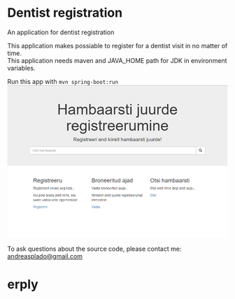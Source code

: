 # Dentist registration
An application for dentist registration

This application makes possiable to register for a dentist visit in no matter of time.</br>
This application needs maven and JAVA_HOME path for JDK in environment variables.

Run this app with ```mvn spring-boot:run```
<img src="https://github.com/andreasplado/static_files/raw/master/dentist_registration.png"/> 


To ask questions about the source code, please contact me: andreasplado@gmail.com
# erply
